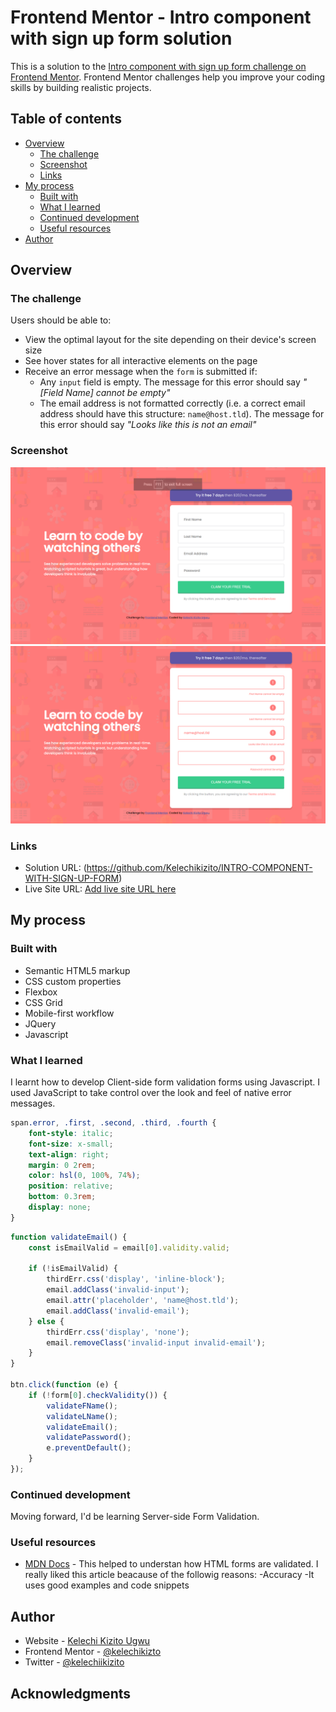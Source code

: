 # Frontend Mentor - Intro component with sign up form solution

This is a solution to the [Intro component with sign up form challenge on Frontend Mentor](https://www.frontendmentor.io/challenges/intro-component-with-signup-form-5cf91bd49edda32581d28fd1). Frontend Mentor challenges help you improve your coding skills by building realistic projects. 

## Table of contents

- [Overview](#overview)
  - [The challenge](#the-challenge)
  - [Screenshot](#screenshot)
  - [Links](#links)
- [My process](#my-process)
  - [Built with](#built-with)
  - [What I learned](#what-i-learned)
  - [Continued development](#continued-development)
  - [Useful resources](#useful-resources)
- [Author](#author)


## Overview

### The challenge

Users should be able to:

- View the optimal layout for the site depending on their device's screen size
- See hover states for all interactive elements on the page
- Receive an error message when the `form` is submitted if:
  - Any `input` field is empty. The message for this error should say *"[Field Name] cannot be empty"*
  - The email address is not formatted correctly (i.e. a correct email address should have this structure: `name@host.tld`). The message for this error should say *"Looks like this is not an email"*

### Screenshot

![Screenshot](./Screenshot(54).png)
![Screenshot](./Screenshot(55).png)


### Links

- Solution URL: (https://github.com/Kelechikizito/INTRO-COMPONENT-WITH-SIGN-UP-FORM)
- Live Site URL: [Add live site URL here](https://your-live-site-url.com)

## My process

### Built with

- Semantic HTML5 markup
- CSS custom properties
- Flexbox
- CSS Grid
- Mobile-first workflow
- JQuery
- Javascript


### What I learned

I learnt how to develop Client-side form validation forms using Javascript.
I used JavaScript to take control over the look and feel of native error messages.  

```css
span.error, .first, .second, .third, .fourth {
    font-style: italic;
    font-size: x-small;
    text-align: right;
    margin: 0 2rem;
    color: hsl(0, 100%, 74%);
    position: relative;
    bottom: 0.3rem;
    display: none;
}
```
```js
function validateEmail() {
    const isEmailValid = email[0].validity.valid;

    if (!isEmailValid) {
        thirdErr.css('display', 'inline-block');
        email.addClass('invalid-input');
        email.attr('placeholder', 'name@host.tld');
        email.addClass('invalid-email');
    } else {
        thirdErr.css('display', 'none');
        email.removeClass('invalid-input invalid-email');
    }
}

btn.click(function (e) { 
    if (!form[0].checkValidity()) {
        validateFName();
        validateLName();
        validateEmail();
        validatePassword();
        e.preventDefault();     
    } 
});
```


### Continued development

Moving forward, I'd be learning Server-side Form Validation.

### Useful resources

- [MDN Docs](https://developer.mozilla.org/en-US/docs/Learn/Forms/Form_validation#different_types_of_client-side_validation) - This helped to understan how HTML forms are validated. I really liked this article beacause of the followig reasons:
-Accuracy
-It uses good examples and code snippets

## Author

- Website - [Kelechi Kizito Ugwu](https://github.com/Kelechikizito)
- Frontend Mentor - [@kelechikizto](https://www.frontendmentor.io/profile/Kelechikizito)
- Twitter - [@kelechiikizito](https://www.x.com/kelechiikizito)


## Acknowledgments

